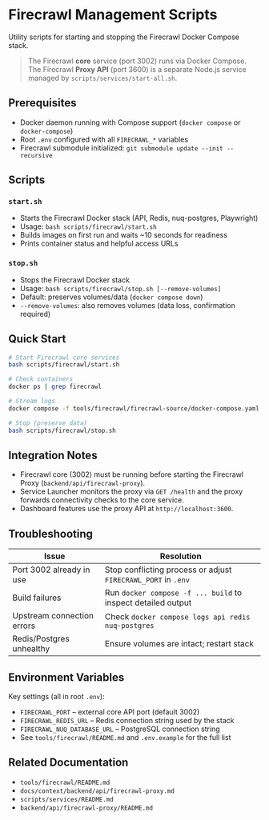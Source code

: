 # Firecrawl Management Scripts

Utility scripts for starting and stopping the Firecrawl Docker Compose stack.

> The Firecrawl **core** service (port 3002) runs via Docker Compose. The Firecrawl **Proxy API** (port 3600) is a separate Node.js service managed by `scripts/services/start-all.sh`.

## Prerequisites

- Docker daemon running with Compose support (`docker compose` or `docker-compose`)
- Root `.env` configured with all `FIRECRAWL_*` variables
- Firecrawl submodule initialized: `git submodule update --init --recursive`

## Scripts

### `start.sh`
- Starts the Firecrawl Docker stack (API, Redis, nuq-postgres, Playwright)
- Usage: `bash scripts/firecrawl/start.sh`
- Builds images on first run and waits ~10 seconds for readiness
- Prints container status and helpful access URLs

### `stop.sh`
- Stops the Firecrawl Docker stack
- Usage: `bash scripts/firecrawl/stop.sh [--remove-volumes]`
- Default: preserves volumes/data (`docker compose down`)
- `--remove-volumes`: also removes volumes (data loss, confirmation required)

## Quick Start

```bash
# Start Firecrawl core services
bash scripts/firecrawl/start.sh

# Check containers
docker ps | grep firecrawl

# Stream logs
docker compose -f tools/firecrawl/firecrawl-source/docker-compose.yaml logs -f

# Stop (preserve data)
bash scripts/firecrawl/stop.sh
```

## Integration Notes

- Firecrawl core (3002) must be running before starting the Firecrawl Proxy (`backend/api/firecrawl-proxy`).
- Service Launcher monitors the proxy via `GET /health` and the proxy forwards connectivity checks to the core service.
- Dashboard features use the proxy API at `http://localhost:3600`.

## Troubleshooting

| Issue | Resolution |
|-------|------------|
| Port 3002 already in use | Stop conflicting process or adjust `FIRECRAWL_PORT` in `.env` |
| Build failures | Run `docker compose -f ... build` to inspect detailed output |
| Upstream connection errors | Check `docker compose logs api redis nuq-postgres` |
| Redis/Postgres unhealthy | Ensure volumes are intact; restart stack |

## Environment Variables

Key settings (all in root `.env`):
- `FIRECRAWL_PORT` – external core API port (default 3002)
- `FIRECRAWL_REDIS_URL` – Redis connection string used by the stack
- `FIRECRAWL_NUQ_DATABASE_URL` – PostgreSQL connection string
- See `tools/firecrawl/README.md` and `.env.example` for the full list

## Related Documentation

- `tools/firecrawl/README.md`
- `docs/context/backend/api/firecrawl-proxy.md`
- `scripts/services/README.md`
- `backend/api/firecrawl-proxy/README.md`
